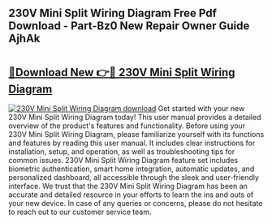 ## 230V Mini Split Wiring Diagram Free Pdf Download - Part-Bz0 New Repair Owner Guide AjhAk

# <h2><a href="http://dfkv6t.blite.top/?on=230V+Mini+Split+Wiring+Diagram">🔗Download New 👉🔴 230V Mini Split Wiring Diagram</a></h2>

[![230V Mini Split Wiring Diagram download](https://i.imgur.com/lujVjoI.png)](http://dfkv6t.blite.top/?on=230V+Mini+Split+Wiring+Diagram)
Get started with your new 230V Mini Split Wiring Diagram today! This user manual provides a detailed overview of the product's features and functionality. Before using your 230V Mini Split Wiring Diagram, please familiarize yourself with its functions and features by reading this user manual. It includes clear instructions for installation, setup, and operation, as well as troubleshooting tips for common issues. 230V Mini Split Wiring Diagram feature set includes biometric authentication, smart home integration, automatic updates, and personalized dashboard, all accessible through the sleek and user-friendly interface. We trust that the 230V Mini Split Wiring Diagram has been an accurate and detailed resource in your efforts to learn the ins and outs of your new device. In case of any queries or concerns, please do not hesitate to reach out to our customer service team.
